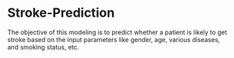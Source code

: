 # Stroke-Prediction
The objective of this modeling is to predict whether a patient is likely to get stroke based on the input parameters like gender, age, various diseases, and smoking status, etc.
